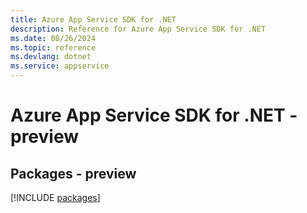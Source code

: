 ```yaml
---
title: Azure App Service SDK for .NET
description: Reference for Azure App Service SDK for .NET
ms.date: 08/26/2024
ms.topic: reference
ms.devlang: dotnet
ms.service: appservice
---
```

# Azure App Service SDK for .NET - preview
## Packages - preview
[!INCLUDE [packages](app-service-index.md)]